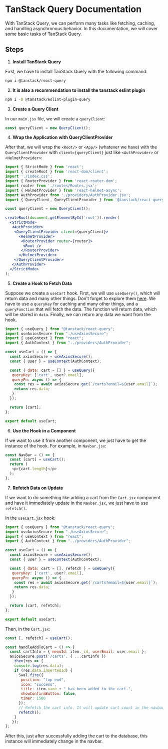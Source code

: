 # TanStack Query Documentation

With TanStack Query, we can perform many tasks like fetching, caching, and handling asynchronous behavior. In this documentation, we will cover some basic tasks of TanStack Query.

## Steps

1. **Install TanStack Query**

  First, we have to install TanStack Query with the following command:
  ```bash
  npm i @tanstack/react-query
  ```

2. **It is also a recommendation to install the tanstack eslint plugin**
  ```bash
  npm i -D @tanstack/eslint-plugin-query
  ```

3. **Create a Query Client**

  In our `main.jsx` file, we will create a `queryClient`:
  ```javascript
  const queryClient = new QueryClient();
  ```

4. **Wrap the Application with QueryClientProvider**

  After that, we will wrap the `<Root/>` or `<App/>` (whatever we have) with the `QueryClientProvider` with `client={queryClient}` just like `<AuthProvider>` or `<HelmetProvider>`:
  ```jsx
  import { StrictMode } from 'react';
  import { createRoot } from 'react-dom/client';
  import './index.css';
  import { RouterProvider } from 'react-router-dom';
  import router from './routes/Routes.jsx';
  import { HelmetProvider } from 'react-helmet-async';
  import AuthProvider from './providers/AuthProvider.jsx';
  import { QueryClient, QueryClientProvider } from '@tanstack/react-query';

  const queryClient = new QueryClient();

  createRoot(document.getElementById('root')).render(
    <StrictMode>
     <AuthProvider>
      <QueryClientProvider client={queryClient}>
        <HelmetProvider>
         <RouterProvider router={router}>
          <Root />
         </RouterProvider>
        </HelmetProvider>
      </QueryClientProvider>
     </AuthProvider>
    </StrictMode>
  );
  ```

5. **Create a Hook to Fetch Data**

  Suppose we create a `useCart` hook. First, we will use `useQuery()`, which will return data and many other things. Don't forget to explore them [here](https://tanstack.com/query/latest/docs/framework/react/quick-start). We have to use a `queryKey` for caching and many other things, and a `queryFunction` that will fetch the data. The function will return data, which will be stored in `data`. Finally, we can return any data we want from the hook.

  ```javascript
  import { useQuery } from "@tanstack/react-query";
  import useAxiosSecure from "./useAxiosSecure";
  import { useContext } from "react";
  import { AuthContext } from "../providers/AuthProvider";

  const useCart = () => {
    const axiosSecure = useAxiosSecure();
    const { user } = useContext(AuthContext);

    const { data: cart = [] } = useQuery({
     queryKey: ['cart', user?.email],
     queryFn: async () => {
      const res = await axiosSecure.get(`/carts?email=${user.email}`);
      return res.data;
     }
    });

    return [cart];
  };

  export default useCart;
  ```

6. **Use the Hook in a Component**

  If we want to use it from another component, we just have to get the instance of the hook. For example, in `Navbar.jsx`:
  ```javascript
  const NavBar = () => {
    const [cart] = useCart();
    return (
     <p>{cart.length}</p>
    );
  };
  ```

7. **Refetch Data on Update**

  If we want to do something like adding a cart from the `Cart.jsx` component and have it immediately update in the `Navbar.jsx`, we just have to use `refetch()`.

  In the `useCart.jsx` hook:
  ```javascript
  import { useQuery } from "@tanstack/react-query";
  import useAxiosSecure from "./useAxiosSecure";
  import { useContext } from "react";
  import { AuthContext } from "../providers/AuthProvider";

  const useCart = () => {
    const axiosSecure = useAxiosSecure();
    const { user } = useContext(AuthContext);

    const { data: cart = [], refetch } = useQuery({
     queryKey: ['cart', user?.email],
     queryFn: async () => {
      const res = await axiosSecure.get(`/carts?email=${user.email}`);
      return res.data;
     }
    });

    return [cart, refetch];
  };

  export default useCart;
  ```

  Then, in the `Cart.jsx`:
  ```javascript
  const [, refetch] = useCart();

  const handleAddToCart = () => {
    const cartInfo = { menuId: item._id, userEmail: user.email };
    axiosSecure.post('/carts', { ...cartInfo })
     .then(res => {
      console.log(res.data);
      if (res.data.insertedId) {
        Swal.fire({
         position: "top-end",
         icon: "success",
         title: item.name + " has been added to the cart.",
         showConfirmButton: false,
         timer: 1500
        });
        // Refetch the cart info. It will update cart count in the navbar
        refetch();
      }
     });
  };
  ```

After this, just after successfully adding the cart to the database, this instance will immediately change in the navbar.